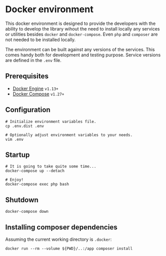 # Docker environment

This docker environment is designed to provide the developers with the ability to develop the library wihout the need to install locally any services or utilities besides `docker` and `docker-compose`. Even `php` and `composer` are not needed to be installed locally.

The environment can be built against any versions of the services. This comes handy both for development and testing purpose. Service versions are defined in the `.env` file.

## Prerequisites
* [Docker Engine](https://docs.docker.com/engine/) `v1.13+`
* [Docker Compose](https://docs.docker.com/compose/) `v1.27+`

## Configuration
```
# Initialize environment variables file.
cp .env.dist .env

# Optionally adjust environment variables to your needs.
vim .env
```

## Startup
```
# It is going to take quite some time...
docker-compose up --detach

# Enjoy!
docker-compose exec php bash
```

## Shutdown
```
docker-compose down
```

## Installing composer dependencies
Assuming the current working directory is `.docker`:
```
docker run --rm --volume ${PWD}/..:/app composer install
```
